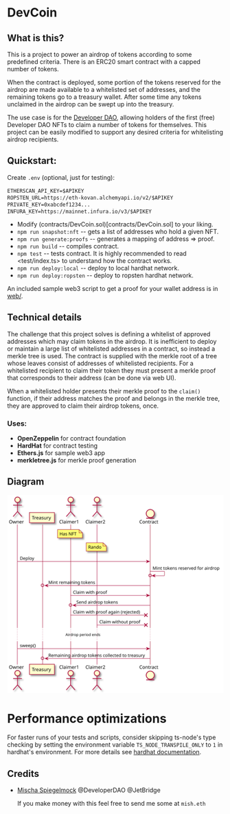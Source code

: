 # DevCoin

## What is this?

This is a project to power an airdrop of tokens according to some predefined criteria. There is an ERC20 smart contract with a capped number of tokens.

When the contract is deployed, some portion of the tokens reserved for the airdrop are made available to a whitelisted set of addresses, and the remaining tokens go to a treasury wallet. After some time any tokens unclaimed in the airdrop can be swept up into the treasury.

The use case is for the [Developer DAO](https://www.developerdao.com/), allowing holders of the first (free) Developer DAO NFTs to claim a number of tokens for themselves. This project can be easily modified to support any desired criteria for whitelisting airdrop recipients.

## Quickstart:

Create `.env` (optional, just for testing):

```
ETHERSCAN_API_KEY=$APIKEY
ROPSTEN_URL=https://eth-kovan.alchemyapi.io/v2/$APIKEY
PRIVATE_KEY=0xabcdef1234...
INFURA_KEY=https://mainnet.infura.io/v3/$APIKEY
```

- Modify (contracts/DevCoin.sol)[contracts/DevCoin.sol] to your liking.
- `npm run snapshot:nft` -- gets a list of addresses who hold a given NFT.
- `npm run generate:proofs` -- generates a mapping of address => proof.
- `npm run build` -- compiles contract.
- `npm test` -- tests contract. It is highly recommended to read <test/index.ts> to understand how the contract works.
- `npm run deploy:local` -- deploy to local hardhat network.
- `npm run deploy:ropsten` -- deploy to ropsten hardhat network.

An included sample web3 script to get a proof for your wallet address is in [web/](web).

## Technical details

The challenge that this project solves is defining a whitelist of approved addresses which may claim tokens in the airdrop. It is inefficient to deploy or maintain a large list of whitelisted addresses in a contract, so instead a merkle tree is used. The contract is supplied with the merkle root of a tree whose leaves consist of addresses of whitelisted recipients. For a whitelisted recipient to claim their token they must present a merkle proof that corresponds to their address (can be done via web UI).

When a whitelisted holder presents their merkle proof to the `claim()` function, if their address matches the proof and belongs in the merkle tree, they are approved to claim their airdrop tokens, once.

### Uses:

- **OpenZeppelin** for contract foundation
- **HardHat** for contract testing
- **Ethers.js** for sample web3 app
- **merkletree.js** for merkle proof generation

## Diagram

![Diagram](doc/diagram.svg)

# Performance optimizations

For faster runs of your tests and scripts, consider skipping ts-node's type checking by setting the environment variable `TS_NODE_TRANSPILE_ONLY` to `1` in hardhat's environment. For more details see [hardhat documentation](https://hardhat.org/guides/typescript.html#performance-optimizations).

## Credits

- [Mischa Spiegelmock](https://twitter.com/spiegelmock) @DeveloperDAO @JetBridge

  If you make money with this feel free to send me some at `mish.eth`
